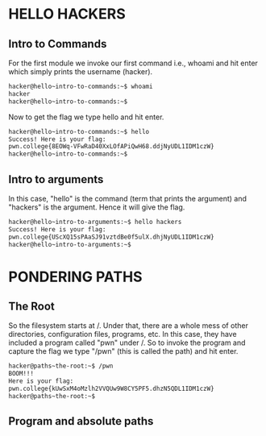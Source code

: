 # HELLO HACKERS 
## Intro to Commands

For the first module we invoke our first command i.e., whoami and hit enter which simply prints the username (hacker).
```bash
hacker@hello~intro-to-commands:~$ whoami
hacker
hacker@hello~intro-to-commands:~$ 
```
Now to get the flag we type hello and hit enter. 
```bash
hacker@hello~intro-to-commands:~$ hello
Success! Here is your flag:
pwn.college{8EOWq-VFwRaD40XxLOfAPiQwH68.ddjNyUDL1IDM1czW}
hacker@hello~intro-to-commands:~$ 
```

## Intro to arguments 

In this case, "hello" is the command (term that prints the argument) and "hackers" is the argument. Hence it will give the flag. 
```bash
hacker@hello~intro-to-arguments:~$ hello hackers
Success! Here is your flag:
pwn.college{UScXQ15sPAaSJ91vztdBe0f5ulX.dhjNyUDL1IDM1czW}
hacker@hello~intro-to-arguments:~$
```

# PONDERING PATHS
## The Root

So the filesystem starts at /. Under that, there are a whole mess of other directories, configuration files, programs, etc. In this case, they have included a program called "pwn" under /. So to invoke the program and capture the flag we type "/pwn" (this is called the path) and hit enter.
```bash
hacker@paths~the-root:~$ /pwn
BOOM!!!
Here is your flag:
pwn.college{kUwSxM4oMzlh2VVQUw9W8CY5PF5.dhzN5QDL1IDM1czW}
hacker@paths~the-root:~$
```

## Program and absolute paths 



